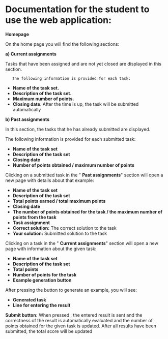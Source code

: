 # Documentation for the student to use the web application:

**Homepage**

On the home page you will find the following sections:

**a) Current assignments**

Tasks that have been assigned and are not yet closed are displayed in this section.

       The following information is provided for each task:

- **Name of the task set.**
- **Description of the task set.**
- **Maximum number of points.**
- **Closing date**. After the time is up, the task will be submitted automatically

**b) Past assignments**

In this section, the tasks that he has already submitted are displayed.

The following information is provided for each submitted task:

- **Name of the task set**
- **Description of the task set**
- **Closing date**
- **Number of points obtained / maximum number of points**

Clicking on a submitted task in the " **Past assignments**" section will open a new page with details about that example:

- **Name of the task set**
- **Description of the task set**
- **Total points earned / total maximum points**
- **Closing date**
- **The number of points obtained for the task / the maximum number of points from the task**
- **Task assignment**
- **Correct solution:** The correct solution to the task
- **Your solution:** Submitted solution to the task

Clicking on a task in the " **Current assignments**" section will open a new page with information about the given task:

- **Name of the task set**
- **Description of the task set**
- **Total points**
- **Number of points for the task**
- **Example generation button**

After pressing the button to generate an example, you will see:

- **Generated task**
- **Line for entering the result**

**Submit button:** When pressed , the entered result is sent and the correctness of the result is automatically evaluated and the number of points obtained for the given task is updated. After all results have been submitted, the total score will be updated